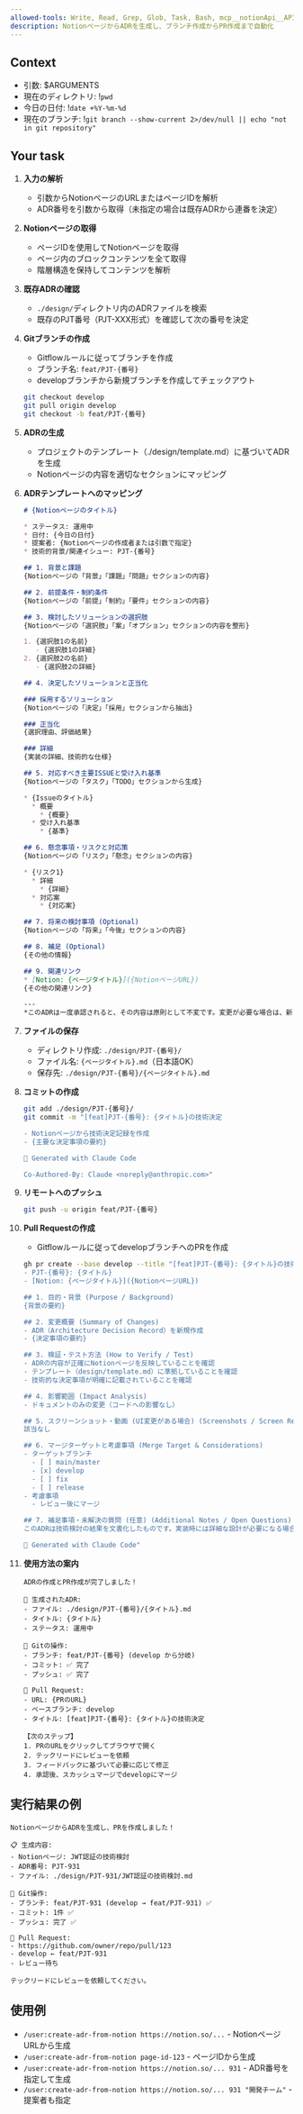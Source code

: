 ```yaml
---
allowed-tools: Write, Read, Grep, Glob, Task, Bash, mcp__notionApi__API-post-search, mcp__notionApi__API-post-database-query, mcp__notionApi__API-retrieve-a-page, mcp__notionApi__API-get-blocks-children
description: NotionページからADRを生成し、ブランチ作成からPR作成まで自動化
---
```


## Context
- 引数: $ARGUMENTS
- 現在のディレクトリ: !`pwd`
- 今日の日付: !`date +%Y-%m-%d`
- 現在のブランチ: !`git branch --show-current 2>/dev/null || echo "not in git repository"`

## Your task

1. **入力の解析**
   - 引数からNotionページのURLまたはページIDを解析
   - ADR番号を引数から取得（未指定の場合は既存ADRから連番を決定）

2. **Notionページの取得**
   - ページIDを使用してNotionページを取得
   - ページ内のブロックコンテンツを全て取得
   - 階層構造を保持してコンテンツを解析

3. **既存ADRの確認**
   - `./design/`ディレクトリ内のADRファイルを検索
   - 既存のPJT番号（PJT-XXX形式）を確認して次の番号を決定

4. **Gitブランチの作成**
   - Gitflowルールに従ってブランチを作成
   - ブランチ名: `feat/PJT-{番号}`
   - developブランチから新規ブランチを作成してチェックアウト
   ```bash
   git checkout develop
   git pull origin develop
   git checkout -b feat/PJT-{番号}
   ```

5. **ADRの生成**
   - プロジェクトのテンプレート（./design/template.md）に基づいてADRを生成
   - Notionページの内容を適切なセクションにマッピング

6. **ADRテンプレートへのマッピング**
   ```markdown
   # {Notionページのタイトル}

   * ステータス: 運用中
   * 日付: {今日の日付}
   * 提案者: {Notionページの作成者または引数で指定}
   * 技術的背景/関連イシュー: PJT-{番号}

   ## 1. 背景と課題
   {Notionページの「背景」「課題」「問題」セクションの内容}

   ## 2. 前提条件・制約条件
   {Notionページの「前提」「制約」「要件」セクションの内容}

   ## 3. 検討したソリューションの選択肢
   {Notionページの「選択肢」「案」「オプション」セクションの内容を整形}

   1. {選択肢1の名前}
      - {選択肢1の詳細}
   2. {選択肢2の名前}
      - {選択肢2の詳細}

   ## 4. 決定したソリューションと正当化

   ### 採用するソリューション
   {Notionページの「決定」「採用」セクションから抽出}

   ### 正当化
   {選択理由、評価結果}

   ### 詳細
   {実装の詳細、技術的な仕様}

   ## 5. 対応すべき主要ISSUEと受け入れ基準
   {Notionページの「タスク」「TODO」セクションから生成}

   * {Issueのタイトル}
     * 概要
       * {概要}
     * 受け入れ基準
       * {基準}

   ## 6. 懸念事項・リスクと対応策
   {Notionページの「リスク」「懸念」セクションの内容}

   * {リスク1}
     * 詳細
       * {詳細}
     * 対応案
       * {対応案}

   ## 7. 将来の検討事項 (Optional)
   {Notionページの「将来」「今後」セクションの内容}

   ## 8. 補足 (Optional)
   {その他の情報}

   ## 9. 関連リンク
   * [Notion: {ページタイトル}]({NotionページURL})
   {その他の関連リンク}

   ---
   *このADRは一度承認されると、その内容は原則として不変です。変更が必要な場合は、新しいADRでこのADRを「廃止 (Superseded)」として参照してください。*
   ```

7. **ファイルの保存**
   - ディレクトリ作成: `./design/PJT-{番号}/`
   - ファイル名: `{ページタイトル}.md`（日本語OK）
   - 保存先: `./design/PJT-{番号}/{ページタイトル}.md`

8. **コミットの作成**
   ```bash
   git add ./design/PJT-{番号}/
   git commit -m "[feat]PJT-{番号}: {タイトル}の技術決定

   - Notionページから技術決定記録を作成
   - {主要な決定事項の要約}

   🤖 Generated with Claude Code

   Co-Authored-By: Claude <noreply@anthropic.com>"
   ```

9. **リモートへのプッシュ**
   ```bash
   git push -u origin feat/PJT-{番号}
   ```

10. **Pull Requestの作成**
    - Gitflowルールに従ってdevelopブランチへのPRを作成
    ```bash
    gh pr create --base develop --title "[feat]PJT-{番号}: {タイトル}の技術決定" --body "## 関連Issue/ADR
    - PJT-{番号}: {タイトル}
    - [Notion: {ページタイトル}]({NotionページURL})

    ## 1. 目的・背景 (Purpose / Background)
    {背景の要約}

    ## 2. 変更概要 (Summary of Changes)
    - ADR（Architecture Decision Record）を新規作成
    - {決定事項の要約}

    ## 3. 検証・テスト方法 (How to Verify / Test)
    - ADRの内容が正確にNotionページを反映していることを確認
    - テンプレート（design/template.md）に準拠していることを確認
    - 技術的な決定事項が明確に記載されていることを確認

    ## 4. 影響範囲 (Impact Analysis)
    - ドキュメントのみの変更（コードへの影響なし）

    ## 5. スクリーンショット・動画 (UI変更がある場合) (Screenshots / Screen Recordings)
    該当なし

    ## 6. マージターゲットと考慮事項 (Merge Target & Considerations)
    - ターゲットブランチ
      - [ ] main/master 
      - [x] develop
      - [ ] fix
      - [ ] release
    - 考慮事項
      - レビュー後にマージ

    ## 7. 補足事項・未解決の質問 (任意) (Additional Notes / Open Questions)
    このADRは技術検討の結果を文書化したものです。実装時には詳細な設計が必要になる場合があります。

    🤖 Generated with Claude Code"
    ```

11. **使用方法の案内**
    ```
    ADRの作成とPR作成が完了しました！

    📄 生成されたADR:
    - ファイル: ./design/PJT-{番号}/{タイトル}.md
    - タイトル: {タイトル}
    - ステータス: 運用中

    🌿 Gitの操作:
    - ブランチ: feat/PJT-{番号} (develop から分岐)
    - コミット: ✅ 完了
    - プッシュ: ✅ 完了

    🔗 Pull Request:
    - URL: {PRのURL}
    - ベースブランチ: develop
    - タイトル: [feat]PJT-{番号}: {タイトル}の技術決定

    【次のステップ】
    1. PRのURLをクリックしてブラウザで開く
    2. テックリードにレビューを依頼
    3. フィードバックに基づいて必要に応じて修正
    4. 承認後、スカッシュマージでdevelopにマージ
    ```

## 実行結果の例
```
NotionページからADRを生成し、PRを作成しました！

📋 生成内容:
- Notionページ: JWT認証の技術検討
- ADR番号: PJT-931
- ファイル: ./design/PJT-931/JWT認証の技術検討.md

🌿 Git操作:
- ブランチ: feat/PJT-931 (develop → feat/PJT-931) ✅
- コミット: 1件 ✅
- プッシュ: 完了 ✅

🔗 Pull Request:
- https://github.com/owner/repo/pull/123
- develop ← feat/PJT-931
- レビュー待ち

テックリードにレビューを依頼してください。
```

## 使用例
- `/user:create-adr-from-notion https://notion.so/...` - NotionページURLから生成
- `/user:create-adr-from-notion page-id-123` - ページIDから生成
- `/user:create-adr-from-notion https://notion.so/... 931` - ADR番号を指定して生成
- `/user:create-adr-from-notion https://notion.so/... 931 "開発チーム"` - 提案者も指定